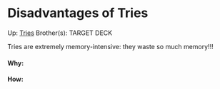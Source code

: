 # Disadvantages of Tries

Up: [Tries](tries)
Brother(s):
TARGET DECK

Tries are extremely memory-intensive: they waste so much memory!!!




































#### Why:
#### How:









